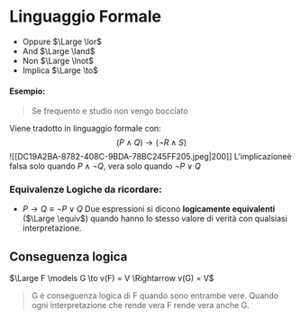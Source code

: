 # Linguaggio Formale 
- Oppure $\Large \lor$
- And $\Large \land$
- Non $\Large \lnot$ 
- Implica $\Large \to$ 

#### Esempio: 
> Se frequento e studio non vengo bocciato 

Viene tradotto in linguaggio formale con: 
$$(P \land Q) \to (\lnot R \land S)$$
![[DC19A2BA-8782-408C-9BDA-78BC245FF205.jpeg|200]]
L'implicazioneè falsa solo quando $P \land \lnot Q$, vera solo quando $\lnot P \lor Q$ 
### Equivalenze Logiche da ricordare: 
- $P \to Q \equiv \lnot P \lor Q$ 
Due espressioni si dicono **logicamente equivalenti** ($\Large \equiv$) quando hanno lo stesso valore di verità con qualsiasi interpretazione.  

## Conseguenza logica
$\Large F \models G \to v(F) = V \Rightarrow v(G) = V$
> G è conseguenza logica di F quando sono entrambe vere. Quando ogni interpretazione che rende vera F rende vera anche G. 